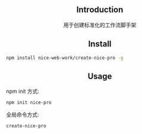 <h2 align="center">Introduction</h2>
<div align="center">用于创建标准化的工作流脚手架</div>
<h2 align="center">Install</h2>

```bash
npm install nice-web-work/create-nice-pro -g
```

<h2 align="center">Usage</h2>

npm init 方式:
```bash
npm init nice-pro
```

全局命令方式:
```bash
create-nice-pro
```